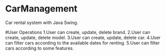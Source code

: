 # CarManagement
Car rental system with Java Swing.

#User Operations
1.User can create, update, delete brand.
2.User can create, update, delete model. 
3.User can create, update, delete car.
4.User can filter cars according to the available dates for renting.
5.User can filter cars according to some features.

